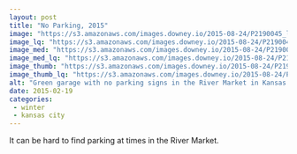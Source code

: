 ```yaml
---
layout: post
title: "No Parking, 2015"
image: "https://s3.amazonaws.com/images.downey.io/2015-08-24/P2190045_large.jpg"
image_lq: "https://s3.amazonaws.com/images.downey.io/2015-08-24/P2190045_large_lq.jpg"
image_med: "https://s3.amazonaws.com/images.downey.io/2015-08-24/P2190045_medium.jpg"
image_med_lq: "https://s3.amazonaws.com/images.downey.io/2015-08-24/P2190045_medium_lq.jpg"
image_thumb: "https://s3.amazonaws.com/images.downey.io/2015-08-24/P2190045_thumb.jpg"
image_thumb_lq: "https://s3.amazonaws.com/images.downey.io/2015-08-24/P2190045_thumb_lq.jpg"
alt: "Green garage with no parking signs in the River Market in Kansas City, Missouri"
date: 2015-02-19
categories:
 - winter
 - kansas city
---
```


It can be hard to find parking at times in the River Market.
